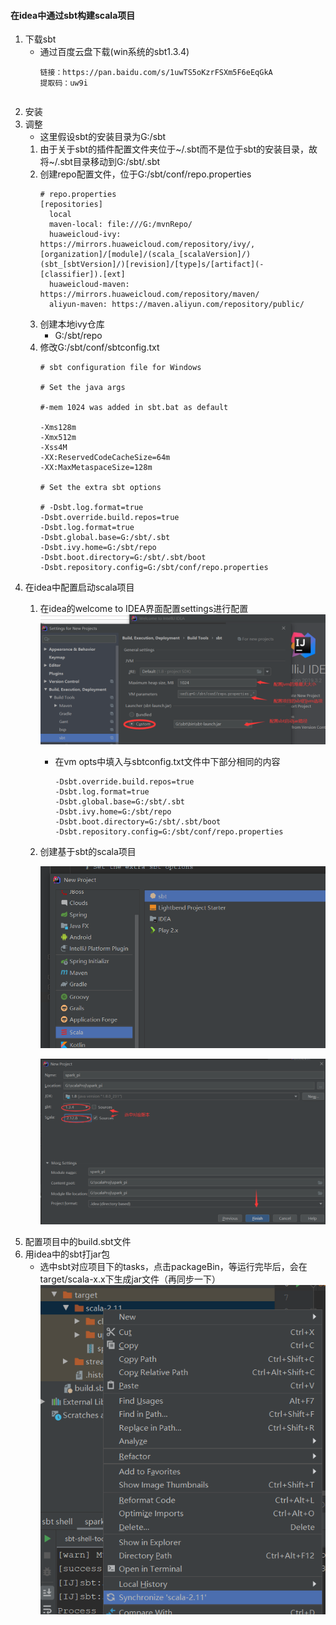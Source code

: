#### 在idea中通过sbt构建scala项目
1. 下载sbt
    * 通过百度云盘下载(win系统的sbt1.3.4)
        ```
        链接：https://pan.baidu.com/s/1uwTS5oKzrFSXm5F6eEqGkA 
        提取码：uw9i
    ```
2. 安装
3. 调整
    * 这里假设sbt的安装目录为G:/sbt
    1. 由于关于sbt的插件配置文件夹位于~/.sbt而不是位于sbt的安装目录，故将~/.sbt目录移动到G:/sbt/.sbt
    2. 创建repo配置文件，位于G:/sbt/conf/repo.properties
        ```
        # repo.properties
        [repositories]
          local
          maven-local: file:///G:/mvnRepo/
          huaweicloud-ivy: https://mirrors.huaweicloud.com/repository/ivy/, [organization]/[module]/(scala_[scalaVersion]/)(sbt_[sbtVersion]/)[revision]/[type]s/[artifact](-[classifier]).[ext]
          huaweicloud-maven: https://mirrors.huaweicloud.com/repository/maven/
          aliyun-maven: https://maven.aliyun.com/repository/public/
        ```
    3. 创建本地ivy仓库
        * G:/sbt/repo
    4. 修改G:/sbt/conf/sbtconfig.txt
        ```
        # sbt configuration file for Windows
        
        # Set the java args
        
        #-mem 1024 was added in sbt.bat as default
        
        -Xms128m
        -Xmx512m
        -Xss4M
        -XX:ReservedCodeCacheSize=64m
        -XX:MaxMetaspaceSize=128m
        
        # Set the extra sbt options
        
        # -Dsbt.log.format=true
        -Dsbt.override.build.repos=true
        -Dsbt.log.format=true
        -Dsbt.global.base=G:/sbt/.sbt
        -Dsbt.ivy.home=G:/sbt/repo
        -Dsbt.boot.directory=G:/sbt/.sbt/boot
        -Dsbt.repository.config=G:/sbt/conf/repo.properties
        ```
4. 在idea中配置启动scala项目
    1. 在idea的welcome to IDEA界面配置settings进行配置
        ![](imgs/sbt_idea-settings.png)
        * 在vm opts中填入与sbtconfig.txt文件中下部分相同的内容
            ```
            -Dsbt.override.build.repos=true
            -Dsbt.log.format=true
            -Dsbt.global.base=G:/sbt/.sbt
            -Dsbt.ivy.home=G:/sbt/repo
            -Dsbt.boot.directory=G:/sbt/.sbt/boot
            -Dsbt.repository.config=G:/sbt/conf/repo.properties
            ```
    2. 创建基于sbt的scala项目
        
        ![](imgs/sbt_scala-proj-creating0.png)
        
        ![](imgs/sbt_scala-proj-creating1.png)
5. 配置项目中的build.sbt文件
6. 用idea中的sbt打jar包
    * 选中sbt对应项目下的tasks，点击packageBin，等运行完毕后，会在target/scala-x.x下生成jar文件（再同步一下）
        ![](.sbt_images/sbt_jar_sync.png)